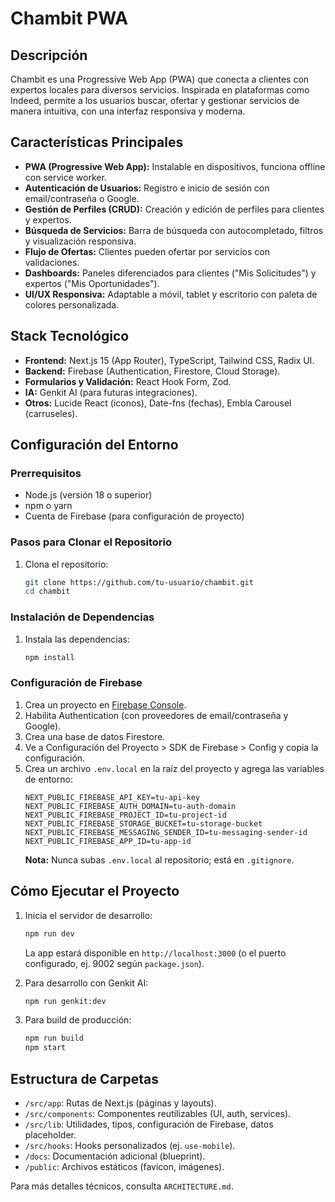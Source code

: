 # Chambit PWA

## Descripción
Chambit es una Progressive Web App (PWA) que conecta a clientes con expertos locales para diversos servicios. Inspirada en plataformas como Indeed, permite a los usuarios buscar, ofertar y gestionar servicios de manera intuitiva, con una interfaz responsiva y moderna.

## Características Principales
- **PWA (Progressive Web App):** Instalable en dispositivos, funciona offline con service worker.
- **Autenticación de Usuarios:** Registro e inicio de sesión con email/contraseña o Google.
- **Gestión de Perfiles (CRUD):** Creación y edición de perfiles para clientes y expertos.
- **Búsqueda de Servicios:** Barra de búsqueda con autocompletado, filtros y visualización responsiva.
- **Flujo de Ofertas:** Clientes pueden ofertar por servicios con validaciones.
- **Dashboards:** Paneles diferenciados para clientes ("Mis Solicitudes") y expertos ("Mis Oportunidades").
- **UI/UX Responsiva:** Adaptable a móvil, tablet y escritorio con paleta de colores personalizada.

## Stack Tecnológico
- **Frontend:** Next.js 15 (App Router), TypeScript, Tailwind CSS, Radix UI.
- **Backend:** Firebase (Authentication, Firestore, Cloud Storage).
- **Formularios y Validación:** React Hook Form, Zod.
- **IA:** Genkit AI (para futuras integraciones).
- **Otros:** Lucide React (iconos), Date-fns (fechas), Embla Carousel (carruseles).

## Configuración del Entorno

### Prerrequisitos
- Node.js (versión 18 o superior)
- npm o yarn
- Cuenta de Firebase (para configuración de proyecto)

### Pasos para Clonar el Repositorio
1. Clona el repositorio:
   ```bash
   git clone https://github.com/tu-usuario/chambit.git
   cd chambit
   ```

### Instalación de Dependencias
1. Instala las dependencias:
   ```bash
   npm install
   ```

### Configuración de Firebase
1. Crea un proyecto en [Firebase Console](https://console.firebase.google.com/).
2. Habilita Authentication (con proveedores de email/contraseña y Google).
3. Crea una base de datos Firestore.
4. Ve a Configuración del Proyecto > SDK de Firebase > Config y copia la configuración.
5. Crea un archivo `.env.local` en la raíz del proyecto y agrega las variables de entorno:
   ```
   NEXT_PUBLIC_FIREBASE_API_KEY=tu-api-key
   NEXT_PUBLIC_FIREBASE_AUTH_DOMAIN=tu-auth-domain
   NEXT_PUBLIC_FIREBASE_PROJECT_ID=tu-project-id
   NEXT_PUBLIC_FIREBASE_STORAGE_BUCKET=tu-storage-bucket
   NEXT_PUBLIC_FIREBASE_MESSAGING_SENDER_ID=tu-messaging-sender-id
   NEXT_PUBLIC_FIREBASE_APP_ID=tu-app-id
   ```
   **Nota:** Nunca subas `.env.local` al repositorio; está en `.gitignore`.

## Cómo Ejecutar el Proyecto
1. Inicia el servidor de desarrollo:
   ```bash
   npm run dev
   ```
   La app estará disponible en `http://localhost:3000` (o el puerto configurado, ej. 9002 según `package.json`).

2. Para desarrollo con Genkit AI:
   ```bash
   npm run genkit:dev
   ```

3. Para build de producción:
   ```bash
   npm run build
   npm start
   ```

## Estructura de Carpetas
- `/src/app`: Rutas de Next.js (páginas y layouts).
- `/src/components`: Componentes reutilizables (UI, auth, services).
- `/src/lib`: Utilidades, tipos, configuración de Firebase, datos placeholder.
- `/src/hooks`: Hooks personalizados (ej. `use-mobile`).
- `/docs`: Documentación adicional (blueprint).
- `/public`: Archivos estáticos (favicon, imágenes).

Para más detalles técnicos, consulta `ARCHITECTURE.md`.
